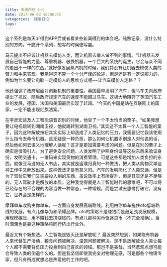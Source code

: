 ```yaml
---
title: 所思所想（一）
date: 2017-06-03 16:06:43
categories: '随笔日记'
tags:
---
```

这个系列是每天听得到APP后或者看某些新闻得到的体会吧。纯熟记录，没什么特别的方向，干脆开个系列，想写的时候便写罢。
<!-- more -->
马云提出不应该让机器去模仿人类，而让机器去做人做不到的事情。“让机器去发展自己智能的力量、尊重机器、敬畏机器，一个巨大的系统的诞生，它会与众不同的走出不一样的东西。”就好像发展蒸汽机的时候，我们并没有让机器去模仿人类的臂力和手来实现。我觉得这不算一个十分严谨的论述，但是还是有一定说服力的，例如为什么要让电脑一定模仿人的思维方式呢~~让汽车模仿人走路？？

他还强调了政府层面对创新机制的重要性。英国最早发明了汽车，但马车夫向政府提出了抗议，随后政府规定汽车的速度不能超过马车。这极大地阻碍了英国汽车工业的发展，德国、法国和美国最后实现了赶超。“今天的中国是站在互联网上的国家，一定不能出现红旗法案。”

在李彦宏谈及人工智能语音识别的时候，他举了一个不太恰当的栗子。“如果我想要让电视跳转到湖南卫视，他就跳转到湖南卫视。”其实这不太算一个人工智能的栗子，因为这种解放按钮其实实际上却造成了人类记忆的压力，我需要记忆我该使用什么指令去命令机器。这无疑是一种负担，那么如何让机器识别是人对他说的话，然后他如何去语义地理解人话呢？这才是更加需要考虑的问题。但是在别的栗子上确实是很吸引人。为了避免安全问题，人类发明了护照身份证等这些东西来验证身份，发明交通卡，一维码来实现货物的消费管理。可是这些都是增加人类负担的东西。就像亚马逊的无人书店，其实就是返璞归真的一种做法，把人类从购物买单这种工作中又解放出来。这种做法才是有意义的。汽车的发明简化了人类交通，但是为了驾驶它我们又需要投入别的东西，虽说效率上有所提升，但是其实还是不足够的，无人驾驶才是解放的本质。这种我觉得就是人工智能时代的思维吧，不可以将已经存在的不合理的内容当做一种常态，一种常规。而是尝试去思考打破它，没有它，世界会是怎样的。


摩拜单车收购由你单车，一方面自身发展高端路线，利用由你单车拖住ofo低端路线的发展。有点儿像华为和荣耀品牌。ofo的策略不是赚钱而是鼓足劲发展规模，用规模碾压，用不赚钱去拼赚钱的。有点儿那种劣币驱逐良币（不完全准确）。当时滴滴也是靠这种策略将同行挤出行业外。

最近又有个新想法。人工智能是毁灭还是解放呢？ 最近突然想到，如果能有机器人来代替生产活动，粮食问题被解决，温饱问题被解决。是不是放解放全人类让每个人都不需要背负压力投身到自己喜欢的领域。那岂不是美哉，当然悲观点想可能会导致人类的倒退什么的。但是我坚信即使我完全对物理无感，可是那些个物理专家，但凡有所成就想必是热爱他的工作的吧。
